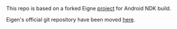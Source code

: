 This repo is based on a forked Eigne [project](https://github.com/nkh-lab/eigen-git-mirror) for Android NDK build.

Eigen's official git repository have been moved [here](https://gitlab.com/libeigen/eigen).

